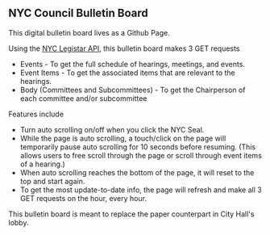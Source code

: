 NYC Council Bulletin Board
--------------------------

This digital bulletin board lives as a Github Page.

Using the [NYC Legistar API](http://webapi.legistar.com/Home/Examples), this bulletin board makes 3 GET requests

- Events - To get the full schedule of hearings, meetings, and events.
- Event Items - To get the associated items that are relevant to the hearings.
- Body (Committees and Subcommittees) - To get the Chairperson of each committee and/or subcommittee

Features include
- Turn auto scrolling on/off when you click the NYC Seal.
- While the page is auto scrolling, a touch/click on the page will temporarily pause auto scrolling for 10 seconds before resuming. (This allows users to free scroll through the page or scroll through event items of a hearing.)
- When auto scrolling reaches the bottom of the page, it will reset to the top and start again.
- To get the most update-to-date info, the page will refresh and make all 3 GET requests on the hour, every hour.

This bulletin board is meant to replace the paper counterpart in City Hall's lobby.